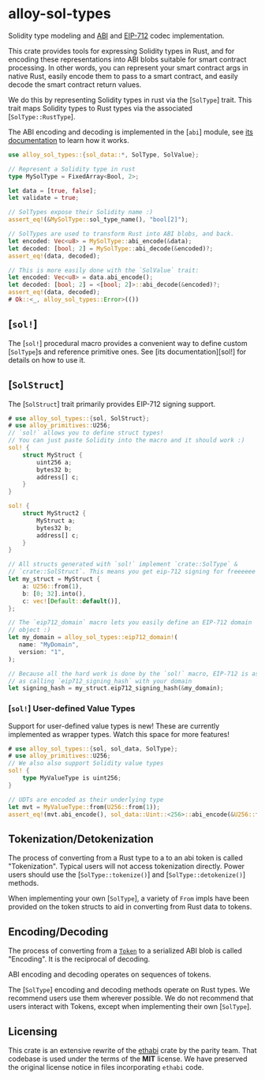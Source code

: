 # alloy-sol-types

Solidity type modeling and [ABI] and [EIP-712] codec implementation.

This crate provides tools for expressing Solidity types in Rust, and for
encoding these representations into ABI blobs suitable for smart contract
processing. In other words, you can represent your smart contract args in
native Rust, easily encode them to pass to a smart contract, and easily
decode the smart contract return values.

We do this by representing Solidity types in rust via the [`SolType`] trait.
This trait maps Solidity types to Rust types via the associated
[`SolType::RustType`].

The ABI encoding and decoding is implemented in the [`abi`] module, see [its
documentation](abi) to learn how it works.

[ABI]: https://docs.soliditylang.org/en/latest/abi-spec.html
[EIP-712]: https://eips.ethereum.org/EIPS/eip-712

```rust
use alloy_sol_types::{sol_data::*, SolType, SolValue};

// Represent a Solidity type in rust
type MySolType = FixedArray<Bool, 2>;

let data = [true, false];
let validate = true;

// SolTypes expose their Solidity name :)
assert_eq!(&MySolType::sol_type_name(), "bool[2]");

// SolTypes are used to transform Rust into ABI blobs, and back.
let encoded: Vec<u8> = MySolType::abi_encode(&data);
let decoded: [bool; 2] = MySolType::abi_decode(&encoded)?;
assert_eq!(data, decoded);

// This is more easily done with the `SolValue` trait:
let encoded: Vec<u8> = data.abi_encode();
let decoded: [bool; 2] = <[bool; 2]>::abi_decode(&encoded)?;
assert_eq!(data, decoded);
# Ok::<_, alloy_sol_types::Error>(())
```

## [`sol!`]

The [`sol!`] procedural macro provides a convenient way to define
custom [`SolType`]s and reference primitive ones. See
[its documentation][sol!] for details on how to use it.

## [`SolStruct`]

The [`SolStruct`] trait primarily provides EIP-712 signing support.

```rust
# use alloy_sol_types::{sol, SolStruct};
# use alloy_primitives::U256;
// `sol!` allows you to define struct types!
// You can just paste Solidity into the macro and it should work :)
sol! {
    struct MyStruct {
        uint256 a;
        bytes32 b;
        address[] c;
    }
}

sol! {
    struct MyStruct2 {
        MyStruct a;
        bytes32 b;
        address[] c;
    }
}

// All structs generated with `sol!` implement `crate::SolType` &
// `crate::SolStruct`. This means you get eip-712 signing for freeeeee
let my_struct = MyStruct {
    a: U256::from(1),
    b: [0; 32].into(),
    c: vec![Default::default()],
};

// The `eip712_domain` macro lets you easily define an EIP-712 domain
// object :)
let my_domain = alloy_sol_types::eip712_domain!(
   name: "MyDomain",
   version: "1",
);

// Because all the hard work is done by the `sol!` macro, EIP-712 is as easy
// as calling `eip712_signing_hash` with your domain
let signing_hash = my_struct.eip712_signing_hash(&my_domain);
```

### [`sol!`] User-defined Value Types

Support for user-defined value types is new! These are currently
implemented as wrapper types. Watch this space for more
features!

```rust
# use alloy_sol_types::{sol, sol_data, SolType};
# use alloy_primitives::U256;
// We also also support Solidity value types
sol! {
    type MyValueType is uint256;
}

// UDTs are encoded as their underlying type
let mvt = MyValueType::from(U256::from(1));
assert_eq!(mvt.abi_encode(), sol_data::Uint::<256>::abi_encode(&U256::from(1)));
```

## Tokenization/Detokenization

The process of converting from a Rust type to a to an abi token is called
"Tokenization". Typical users will not access tokenization directly.
Power users should use the [`SolType::tokenize()`] and
[`SolType::detokenize()`] methods.

When implementing your own [`SolType`], a variety of `From` impls have been
provided on the token structs to aid in converting from Rust data to tokens.

## Encoding/Decoding

The process of converting from a [`Token`] to a serialized ABI blob is
called "Encoding". It is the reciprocal of decoding.

ABI encoding and decoding operates on sequences of tokens.

The [`SolType`] encoding and decoding methods operate on Rust types. We
recommend users use them wherever possible. We do not recommend that users
interact with Tokens, except when implementing their own [`SolType`].

[`Token`]: abi::Token

## Licensing

This crate is an extensive rewrite of the
[ethabi](https://github.com/rust-ethereum/ethabi) crate by the parity team.
That codebase is used under the terms of the **MIT** license. We have preserved
the original license notice in files incorporating `ethabi` code.
